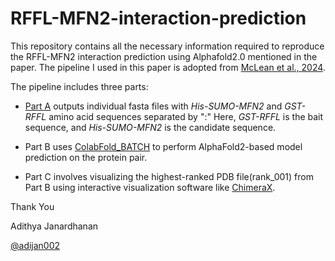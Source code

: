 # RFFL-MFN2-interaction-prediction
This repository contains all the necessary information required to reproduce the RFFL-MFN2 interaction prediction using Alphafold2.0 mentioned in the paper.
The pipeline I used in this paper is adopted from [McLean et al., 2024](https://doi.org/10.1099/mic.0.001473).

The pipeline includes three parts:

- [Part A](https://github.com/adi-jan/RFFL-MFN2-interaction-prediction/blob/main/RFFL_MFN2_Part_A.ipynb)
 outputs individual fasta files with _His-SUMO-MFN2_ and _GST-RFFL_ amino acid sequences separated by ":" Here, _GST-RFFL_ is the bait sequence, and _His-SUMO-MFN2_ is the candidate sequence.  

- Part B uses [ColabFold_BATCH](https://colab.research.google.com/github/sokrypton/ColabFold/blob/main/batch/AlphaFold2_batch.ipynb) to perform AlphaFold2-based model prediction on the protein pair.

- Part C involves visualizing the highest-ranked PDB file(rank_001) from Part B using interactive visualization software like [ChimeraX](https://www.cgl.ucsf.edu/chimerax/).

Thank You

Adithya Janardhanan

[@adijan002](https://x.com/adithyaj002)
